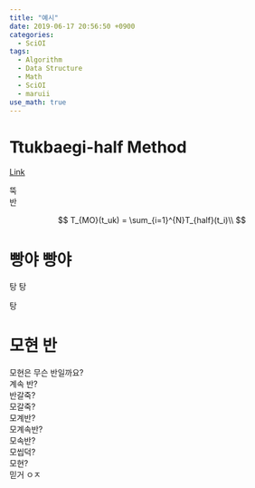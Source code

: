 ```yaml
---
title: "예시"
date: 2019-06-17 20:56:50 +0900
categories:
  - SciOI
tags:
  - Algorithm
  - Data Structure
  - Math
  - SciOI
  - maruii
use_math: true
---
```


# Ttukbaegi-half Method

[Link](http://rinks.aks.ac.kr/RINKSRedirect.aspx?sCode=GC&sId=GC01400969)


뚝  
반  

$$
T_{MO}(t_uk) = \sum_{i=1}^{N}T_{half}(t_i)\\
$$

# 빵야 빵야

탕  탕   
  
탕  

# 모현 반  

모현은 무슨 반일까요?  
계속 반?  
반갈죽?  
모갈죽?  
모계반?  
모계속반?  
모속반?  
모씹덕?  
모현?  
믿거 ㅇㅈ  
